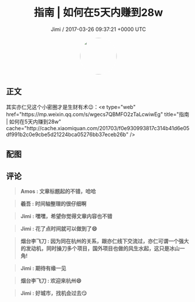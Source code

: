 <h1 align="center">指南 | 如何在5天内赚到28w</h1>
<p align="center">
    <a>Jimi / 2017-03-26 09:37:21 &#43;0000 UTC</a>
</p>

<div align="center">
    <img src="https://images.zsxq.com/FiWv5yIogjugrkjGNdMOpLbJJQQg?e=1590940799&amp;token=kIxbL07-8jAj8w1n4s9zv64FuZZNEATmlU_Vm6zD:3hf7dVV6u5P9ulK0iGgaBqJE7yo=" width="100" height="100" style="border:1px solid;border-radius:50%; color:#ffffff"/>
</div>

## 正文

<div>
其实亦仁兄这个小密圈才是生财有术😉：&lt;e type=&#34;web&#34; href=&#34;https://mp.weixin.qq.com/s/wgecs7QBMFO2zTaLcwiwEg&#34; title=&#34;指南 | 如何在5天内赚到28w&#34; cache=&#34;http://cache.xiaomiquan.com/201703/f0e930993817c314b41d6e05df991b2c0e9cbe5d21224bca05276bb37eceb26b&#34; /&gt;
</div>

## 配图
<div class="image" align="center">

</div>

## 评论

<div align="left">
<div>

<blockquote >
<span> <strong>Amos : 文章标题起的不错，哈哈 </strong></span>
</blockquote>

<blockquote >
<span> <strong>羲吾 : 时间轴整理的很仔细啊 </strong></span>
</blockquote>

<blockquote >
<span> <strong>Jimi : 嘿嘿，希望你觉得文章内容也不错 </strong></span>
</blockquote>

<blockquote >
<span> <strong>Jimi : 花了点时间就可以做到了😄 </strong></span>
</blockquote>

<blockquote >
<span> <strong>烟台李飞刀 : 因为同在杭州的关系，跟亦仁线下交流过，亦仁可谓一个强大的发动机，同时操刀多个项目，国外项目也做的风生水起，这只是冰山一角! </strong></span>
</blockquote>

<blockquote >
<span> <strong>Jimi : 期待有缘一见 </strong></span>
</blockquote>

<blockquote >
<span> <strong>烟台李飞刀 : 欢迎来杭州😄 </strong></span>
</blockquote>

<blockquote >
<span> <strong>Jimi : 好城市，找机会过去😏 </strong></span>
</blockquote>

</div>
</div>